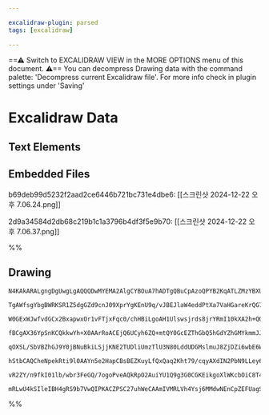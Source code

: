 ```yaml
---

excalidraw-plugin: parsed
tags: [excalidraw]

---
```

==⚠  Switch to EXCALIDRAW VIEW in the MORE OPTIONS menu of this document. ⚠== You can decompress Drawing data with the command palette: 'Decompress current Excalidraw file'. For more info check in plugin settings under 'Saving'


# Excalidraw Data
## Text Elements
## Embedded Files
b69deb99d5232f2aad2ce6446b721bc731e4dbe6: [[스크린샷 2024-12-22 오후 7.06.24.png]]

2d9a34584d2db68c219b1c1a3796b4df3f5e9b70: [[스크린샷 2024-12-22 오후 7.06.37.png]]

%%
## Drawing
```compressed-json
N4KAkARALgngDgUwgLgAQQQDwMYEMA2AlgCYBOuA7hADTgQBuCpAzoQPYB2KqATLZMzYBXUtiRoIACyhQ4zZAHoFAc0JRJQgEYA6bGwC2CgF7N6hbEcK4OCtptbErHALRY8RMpWdx8Q1TdIEfARcZgRmBShcZQUebQA2bQB2GjoghH0EDihmbgBtcDBQMBKIEm4GAAUADQA5eiSAEShUkshYRArCfWikflLMbmd4gEYk7R4ABniADiSZ+PieEcmA

TgAWfsgYbgBWRKSR1Z5dgGZd9cnJ09XprYgKEnU9q/vJBEJlaW4eddPtXa7VaHGareKrQG7SabQqQazKYLcSb3ZhQUhsADWCAAwmx8GxSBU0dZmHBcIFsq1SppcNgMcp0UIOMRcfjCRJiRxSeSsi17gAzQj4fAAZVgiIkklpGkCVIEaMxCAA6k9JNwRiiFVixTAJehBB45RBGV8OOFcmgNbCIGwydg1DtLa9rYzmWbmBbUBwhMKUQgEMRuPFJmMY

W0GExWJwfvdGCx2BxapwxOr1vFTjxFqc0/chHBiLgoAH1Ulswsjrds8jrYRmI10kXA2h+QQwvcGcI4ABJYievIAXXummEzIAosFMtk+4PrUQOBjuN7fbO2HTi83WwgBUKED2KppwcQEJpVqtiLseBn+TxcLhiDwxPF1mnNEllppsKWRgh1sRNAh4iNZh3HEVACjaMArQgkZYRncNCGZLAKlwSYjX5chMj3NAl3wTVCyET0IEQZkEOUI1sHROBFx9

fBCgAX36YpSnKCQkkwYh+X0AArRoACEjQ6UCyh6ZQ+mtQY0GcEZThGbQ5hGdYZhGMYkmmJJdnuR1UEBAEjhmSYZhmX5n0mE57keYhnjQdZVO0EYgX2GyknmMEoNKd5Pm+NATn+Q55mWS4RkMzN7nhPVq3DVF0SxVkCSJcguTJCk+WtGk6Q7JkWTxOKOQS7lkrQoVRXFISpWwGUxMirVlVVdVNWihAdT1CADXKe4TUkd1PTcyBbVpB11WdcNXWILr

qOXSL/SbVBZhGJ9Y0jBNuBkiLSjjKNE2TUDliUmzTlU3N80LddUDGMslmuJ8ZjDZi6wbE6W3wNtrQy7te3yODqRHYhxwyXlp3uOcF2wmjAdXLFpse57w0FYIsPQHhiFWXBs12a77z/WZsGWVZNBGbARhRpIwU0X9+VOfldgQXHVKAkD8lhSCtkg2D7gQo8JPQXARjQjDd2mnC8KgAiKmIxwODI+4KNtcbaJKOjwDgiBcDgOAxWO7gmOgd5MgqIgv

hStbCAQCheNpekRti9l0AAYn5e2HapCBsBEZKuyLfQxQaq2Kht79/cqyAXdIN2PbN9LLey63oDypLeSd4PQ4yAAxIqmqE1rA36Z3Xd5d2Mi9xUVUstVvOzxO849wvtRKipM4T3Psnz/QACVhFNc06sKHOQ8rjIAHk7QGp1Vp7pP9GTzgoGT3B9CFLSNO7ium49yfshFQgjG20fl6gZuABUsCgABBfWuAkYJ+UNoPG73quolIE+Q7YCh3jvWXy9v5

vR2ZY/n9fkI01lb/wbr3FeGQ/7ogoPveAQkRpO2AuiYU1Q9g3G0CGKEikgoXlWKcbOiC8T4AAJrqh4OMa6kwkijGONdGYpx0zZyMGwAwmtrT0AIEIUCkwEj7CCqcein8wF3wyG3TKY0JDwOzgyEgG8t4/FHtI4gYoEBUTQIvUoiiACybAjw/1wJoYIkNNxSNICQH2aAmKQF4niIBpBlA0gABTLCSNQXgYxXHONcdw3YABKI0LcEDKB9OSCodjHGX

mRLwU4kSIleIBH4gRS9b7VwQIPKACZPSC27uhWeCAAmIVMRLVh4Ysj6MMdwNEnCpZEFUagSpW5rQcFyRU0gVTrTCCgHOUC9TEmlDsFxBA2AcgiiaXAbRuimkGIesY7utJ0mMH3sw/AxTSiCTrukIZS0pYESgAYGBnQQYTVKPiNcRinoNPDPgUIJ9NkLKWbLei4AGJ0FhuETWCs6JAA==
```
%%